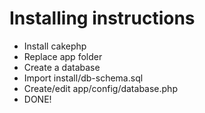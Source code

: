 # Installing instructions

* Install cakephp
* Replace app folder
* Create a database
* Import install/db-schema.sql
* Create/edit app/config/database.php
* DONE!

